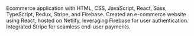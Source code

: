 # 
Ecommerce application with HTML, CSS, JavaScript, React, Sass, TypeScript, Redux, Stripe, and Firebase.
Created an e-commerce website using React, hosted on Netlify, leveraging Firebase for user authentication. Integrated Stripe for seamless end-user payments.
